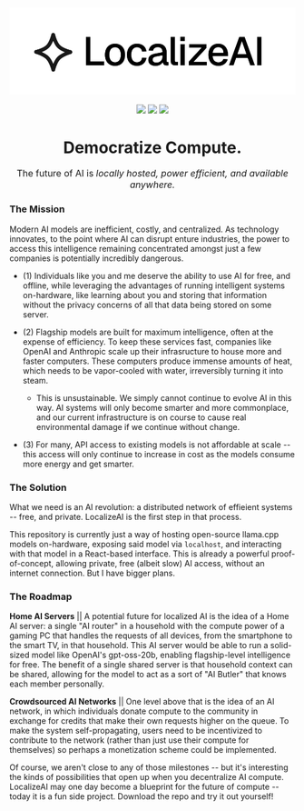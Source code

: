 <p align="center">
  <img src="./github-repo-assets/logo.svg"></img>
  <p align="center">
<img src="https://img.shields.io/badge/React-blue?logo=React">
<img src="https://img.shields.io/badge/Python-navy?logo=Python">
<img src="https://img.shields.io/badge/Lucide-darkred?logo=Lucide">
</p>
  <h1 align='center'><b>Democratize Compute.</b></h1>
  <p style="font-size: 16px;" align='center'>The future of AI is <i>locally hosted, power efficient, and available anywhere.</i></p>
</p>

### The Mission
Modern AI models are inefficient, costly, and centralized. As technology innovates, to the point where AI can disrupt enture industries, the power to access this intelligence remaining concentrated amongst just a few companies is potentially incredibly dangerous.

- (1) Individuals like you and me deserve the ability to use AI for free, and offline, while leveraging the advantages of running intelligent systems on-hardware, like learning about you and storing that information without the privacy concerns of all that data being stored on some server.

- (2) Flagship models are built for maximum intelligence, often at the expense of efficiency. To keep these services fast, companies like OpenAI and Anthropic scale up their infrasructure to house more and faster computers. These computers produce immense amounts of heat, which needs to be vapor-cooled with water, irreversibly turning it into steam.
  - This is unsustainable. We simply cannot continue to evolve AI in this way. AI systems will only become smarter and more commonplace, and our current infrastructure is on course to cause real environmental damage if we continue without change.

- (3) For many, API access to existing models is not affordable at scale -- this access will only continue to increase in cost as the models consume more energy and get smarter.

### The Solution

What we need is an AI revolution: a distributed network of effieient systems -- free, and private. LocalizeAI is the first step in that process.

This repository is currently just a way of hosting open-source llama.cpp models on-hardware, exposing said model via `localhost`, and interacting with that model in a React-based interface. This is already a powerful proof-of-concept, allowing private, free (albeit slow) AI access, without an internet connection. But I have bigger plans.

### The Roadmap

**Home AI Servers** || A potential future for localized AI is the idea of a Home AI server: a single "AI router" in a household with the compute power of a gaming PC that handles the requests of all devices, from the smartphone to the smart TV, in that household. This AI server would be able to run a solid-sized model like OpenAI's gpt-oss-20b, enabling flagship-level intelligence for free. The benefit of a single shared server is that household context can be shared, allowing for the model to act as a sort of "AI Butler" that knows each member personally.

**Crowdsourced AI Networks** || One level above that is the idea of an AI network, in which individuals donate compute to the community in exchange for credits that make their own requests higher on the queue. To make the system self-propagating, users need to be incentivized to contribute to the network (rather than just use their compute for themselves) so perhaps a monetization scheme could be implemented.

Of course, we aren't close to any of those milestones -- but it's interesting the kinds of possibilities that open up when you decentralize AI compute. LocalizeAI may one day become a blueprint for the future of compute -- today it is a fun side project. Download the repo and try it out yourself!